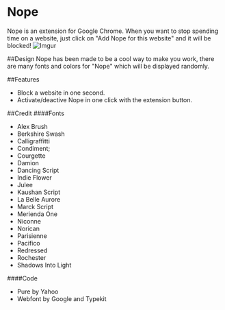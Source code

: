 # Nope

Nope is an extension for Google Chrome. When you want to stop spending time on a website, just click on "Add Nope for this website" and it will be blocked! 
![Imgur](http://i.imgur.com/uHpyx9F.gif)

##Design
Nope has been made to be a cool way to make you work, there are many fonts and colors for "Nope" which will be displayed randomly.

##Features
* Block a website in one second.
* Activate/deactive Nope in one click with the extension button.

##Credit
####Fonts
* Alex Brush
* Berkshire Swash
* Calligraffitti
* Condiment;
* Courgette
* Damion
* Dancing Script
* Indie Flower
* Julee
* Kaushan Script
* La Belle Aurore
* Marck Script
* Merienda One
* Niconne
* Norican
* Parisienne
* Pacifico
* Redressed
* Rochester
* Shadows Into Light

####Code
* Pure by Yahoo
* Webfont by Google and Typekit
